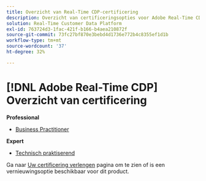 ```yaml
---
title: Overzicht van Real-Time CDP-certificering
description: Overzicht van certificeringsopties voor Adobe Real-Time CDP
solution: Real-Time Customer Data Platform
exl-id: 763724d3-1fac-421f-b166-b4aea210872f
source-git-commit: 73fc27bf870e3bebd4d1736e772b4c8355ef1d1b
workflow-type: tm+mt
source-wordcount: '37'
ht-degree: 32%

---
```


# [!DNL Adobe Real-Time CDP] Overzicht van certificering

**Professional**

* [Business Practitioner](/help/certifications/rtcdp/rtcdp-p-business.md) <!--AD0-E602-->

**Expert**

* [Technisch praktiserend](/help/certifications/rtcdp/rtcdp-e-technical.md) <!--AD0-E600 and E601-->

Ga naar [Uw certificering verlengen](/help/certifications/renew.md) pagina om te zien of is een vernieuwingsoptie beschikbaar voor dit product.
